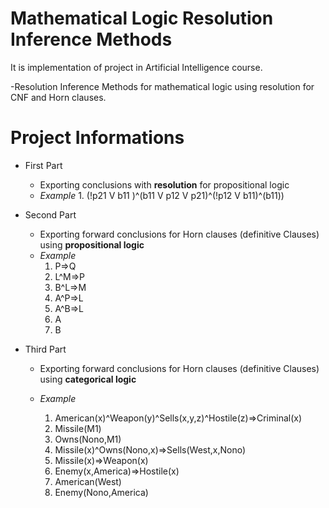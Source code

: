 # Mathematical Logic Resolution Inference Methods

It is implementation of project in Artificial Intelligence course.

-Resolution Inference Methods for mathematical logic using resolution for CNF and Horn clauses.

# Project Informations

* First Part 
   * Exporting conclusions with **resolution** for propositional logic
   * _Example_ 
         1. (!p21 V b11 )^(b11 V p12 V p21)^(!p12 V b11)^(b11))
    

* Second Part 
   * Exporting forward conclusions for Horn clauses (definitive Clauses) using **propositional logic**
    * _Example_
        1.  P=>Q
        2.  L^M=>P
        3.  B^L=>M
        4.  A^P=>L
        5.  A^B=>L
        6.  A
        7.  B
 
* Third Part 
   * Exporting forward conclusions for Horn clauses (definitive Clauses) using **categorical logic**
   
   * _Example_
       1. American(x)^Weapon(y)^Sells(x,y,z)^Hostile(z)=>Criminal(x)
       2.  Missile(M1)
       3.  Owns(Nono,M1)
       4.  Missile(x)^Owns(Nono,x)=>Sells(West,x,Nono)
       5.  Missile(x)=>Weapon(x)
       6.  Enemy(x,America)=>Hostile(x)
       7.  American(West)
       8.  Enemy(Nono,America)

